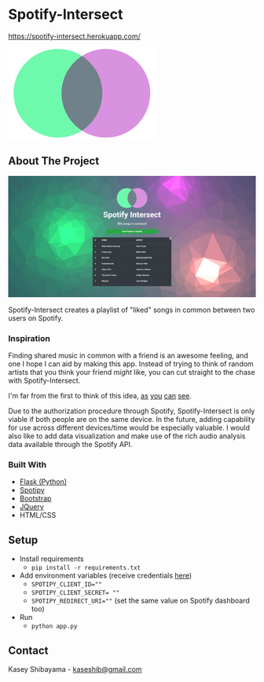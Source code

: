 # Spotify-Intersect

https://spotify-intersect.herokuapp.com/

<img src="https://github.com/kaseshib/spotify-intersect/blob/master/static/images/venn-01.png" width="300">

## About The Project

![Final Screen](https://github.com/kaseshib/spotify-intersect/blob/master/static/images/demo.png)

Spotify-Intersect creates a playlist of "liked" songs in common between two users on Spotify.


### Inspiration

Finding shared music in common with a friend is an awesome feeling, and one I hope I can aid by making this app.  Instead of trying to think of random artists that you think your friend *might* like, you can cut straight to the chase with Spotify-Intersect.

I'm far from the first to think of this idea, [as](https://community.spotify.com/t5/Closed-Ideas/Social-See-Music-in-common-with-Friends/idi-p/4372598) [you](https://community.spotify.com/t5/Closed-Ideas/Songs-you-have-in-common-with-other-users/idi-p/1526320) [can](https://community.spotify.com/t5/Closed-Ideas/Social-Compare-your-Music-Taste-with-Friends/idi-p/1512164) [see](https://community.spotify.com/t5/Closed-Ideas/All-Platforms-Discover-Find-music-in-common-with-friends/idi-p/1436611).


Due to the authorization procedure through Spotify, Spotify-Intersect is only viable if both people are on the same device.  In the future, adding capability for use across different devices/time would be especially valuable.  I would also like to add data visualization and make use of the rich audio analysis data available through the Spotify API. 


### Built With

 * [Flask (Python)](https://flask.palletsprojects.com/en/1.1.x/)
 * [Spotipy](https://spotipy.readthedocs.io/en/2.16.0/)
 * [Bootstrap](https://getbootstrap.com/)
 * [JQuery](https://jquery.com/)
 * HTML/CSS

## Setup

 * Install requirements
   * `pip install -r requirements.txt`
 * Add environment variables (receive credentials [here](https://developer.spotify.com/dashboard/))
   * `SPOTIPY_CLIENT_ID=""`
   * `SPOTIPY_CLIENT_SECRET= ""`
   * `SPOTIPY_REDIRECT_URI=""` (set the same value on Spotify dashboard too)
 * Run
   * `python app.py`

## Contact
Kasey Shibayama - kaseshib@gmail.com
